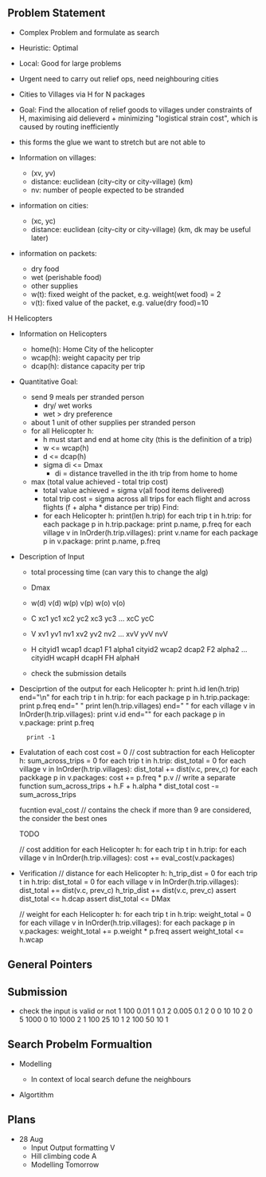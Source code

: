 ## Problem Statement
- Complex Problem and formulate as search 
- Heuristic: Optimal 
- Local: Good for large problems

- Urgent need to carry out relief ops, need neighbouring cities
- Cities to Villages via H for N packages

- Goal: Find the allocation of relief goods to villages under constraints of H, maximising aid delieverd + minimizing "logistical strain cost", which is caused by routing inefficiently

- this forms the glue we want to stretch but are not able to

- Information on villages:
    - (xv, yv)
    - distance: euclidean (city-city or city-village) (km)
    - nv: number of people expected to be stranded

- information on cities:
    - (xc, yc)
    - distance: euclidean (city-city or city-village) (km, dk may be useful later)

- information on packets:
    - dry food
    - wet (perishable food)
    - other supplies
    - w(t): fixed weight of the packet, e.g. weight(wet food) = 2
    - v(t): fixed value of the packet, e.g. value(dry food)=10


H Helicopters
- Information on Helicopters
    - home(h): Home City of the helicopter
    - wcap(h): weight capacity per trip
    - dcap(h): distance capacity per trip

- Quantitative Goal: 
    - send 9 meals per stranded person 
        - dry/ wet works
        - wet > dry preference
    - about 1 unit of other supplies per stranded person 
    - for all Helicopter h:
        - h must start and end at home city (this is the definition of a trip)
        - w <= wcap(h)
        - d <= dcap(h)
        - sigma di <= Dmax
            - di = distance travelled in the ith trip from home to home
    - max (total value achieved - total trip cost)
        - total value achieved = sigma v(all food items delivered)
        - total trip cost = sigma across all trips for each flight and across flights (f + alpha * distance per trip)
    Find:
        - for each Helicopter h:
            print(len h.trip)
            for each trip t in h.trip:
                for each package p in h.trip.package:
                    print p.name, p.freq
                for each village v in InOrder(h.trip.villages):
                    print v.name
                    for each package p in v.package:
                        print p.name, p.freq

- Description of Input
    - total processing time (can vary this to change the alg)
    - Dmax
    - w(d) v(d) w(p) v(p) w(o) v(o)
    - C xc1 yc1 xc2 yc2 xc3 yc3 ... xcC ycC
    - V xv1 yv1 nv1 xv2 yv2 nv2 ... xvV yvV nvV
    - H cityid1 wcap1 dcap1 F1 alpha1 cityid2 wcap2 dcap2 F2 alpha2 ... cityidH wcapH dcapH FH alphaH

    - check the submission details

- Desciprtion of the output
    for each Helicopter h:
        print h.id len(h.trip) end="\n"
        for each trip t in h.trip:
            for each package p in h.trip.package:
                print p.freq end=" "
            print len(h.trip.villages) end=" "
            for each village v in InOrder(h.trip.villages):
                print v.id end=""
                for each package p in v.package:
                    print p.freq

        print -1

- Evalutation of each cost
    cost = 0
    // cost subtraction
    for each Helicopter h:
        sum_across_trips = 0
        for each trip t in h.trip:
            dist_total = 0
            for each village v in InOrder(h.trip.villages):
                dist_total += dist(v.c, prev_c)
                for each packkage p in v.packages:
                    cost += p.freq * p.v // write a separate function
            sum_across_trips + h.F + h.alpha * dist_total
        cost -= sum_across_trips
    
    fucntion eval_cost
    // contains the check if more than 9 are considered, the consider the best ones

    TODO

    // cost addition
    for each Helicopter h:
        for each trip t in h.trip:
            for each village v in InOrder(h.trip.villages):
                cost += eval_cost(v.packages)

- Verification
    // distance 
    for each Helicopter h:
        h_trip_dist = 0
        for each trip t in h.trip:
            dist_total = 0
            for each village v in InOrder(h.trip.villages):
                dist_total += dist(v.c, prev_c)
                h_trip_dist += dist(v.c, prev_c)
            assert dist_total <= h.dcap
        assert dist_total <= DMax
        
    // weight
    for each Helicopter h:
        for each trip t in h.trip:
            weight_total = 0
            for each village v in InOrder(h.trip.villages):
                for each package p in v.packages:
                    weight_total += p.weight * p.freq
            assert weight_total <= h.wcap
## General Pointers


## Submission

- check the input is valid or not
    1
    100
    0.01 1 0.1 2 0.005 0.1
    2 0 0 10 10
    2 0 5 1000 0 10 1000
    2 1 100 25 10 1 2 100 50 10 1


## Search Probelm Formualtion

- Modelling
    - In context of local search defune the neighbours

- Algortithm

## Plans

- 28 Aug
    - Input Output formatting V
    - Hill climbing code A
    - Modelling Tomorrow